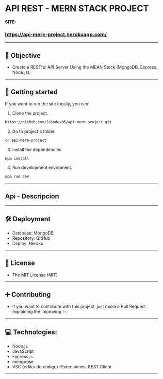 # API REST - MERN STACK PROJECT

**SITE:**

### https://api-mern-project.herokuapp.com/

---

## 🎯 Objective

-   Create a RESTful API Server Using the MEAN Stack (MongoDB, Express, Node.js).

---

## 🚀 Getting started

If you want to run the site locally, you can:

1. Clone the project.

```bash
https://github.com/Johndev85/api-mern-project.git
```

2. Go to project's folder

```bash
cd api-mern-project
```

3. Install the dependencies

```bash
npm install
```

4. Run development enviroment.

```bash
npm run dev
```

---

## Api - Descripcion

---

## 🛠 Deployment

-   Database: MongoDB
-   Repository: GitHub
-   Deploy: Heroku

---

## 🧾 License

-   The MIT License (MIT)

---

## ➕ Contributing

-   If you want to contribute with this project, just make a Pull Request explaining the improving ✨.

---

## 💻 Technologies:

-   Node.js
-   JavaScript
-   Express js
-   mongoose
-   VSC (editor de código)
    -Extensiones: REST Client

---
